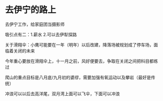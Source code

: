 # 去伊宁的路上

去伊宁工作，给家庭团当摄影师

吸引点有二：1.薪水 2.可以去伊犁探路

关于滑翔伞：小鹰可能要在一年（明年）以后改建，降落场被规划成了停车场，面临着关闭的未来

今年重心要放在滑翔伞上，十一月之前，风好便要去，争取在关闭之间把科目都练过

爬山的重点目标是八月底/九月初的婆缪，需要加强有氧运动以及攀岩（最好是传统）

冲浪可以以后去高洋尾，双月湾上面可以飞伞，下面可以冲浪